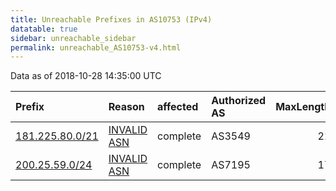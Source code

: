 ```yaml
---
title: Unreachable Prefixes in AS10753 (IPv4)
datatable: true
sidebar: unreachable_sidebar
permalink: unreachable_AS10753-v4.html
---
```


Data as of 2018-10-28 14:35:00 UTC


<div class="datatable-begin"></div>

| Prefix                                                   | Reason                                                                                                 | affected   | Authorized AS   |   MaxLength | Anchor                                         |   unreachable /24s |
|:---------------------------------------------------------|:-------------------------------------------------------------------------------------------------------|:-----------|:----------------|------------:|:-----------------------------------------------|-------------------:|
| [181.225.80.0/21](https://stat.ripe.net/181.225.80.0/21) | [INVALID ASN](https://rpki-validator.ripe.net/announcement-preview?asn=AS10753&prefix=181.225.80.0/21) | complete   | AS3549          |          21 | [LACNIC](unreachable_LACNIC_RPKI_Root-v4.html) |                  8 |
| [200.25.59.0/24](https://stat.ripe.net/200.25.59.0/24)   | [INVALID ASN](https://rpki-validator.ripe.net/announcement-preview?asn=AS10753&prefix=200.25.59.0/24)  | complete   | AS7195          |          17 | [LACNIC](unreachable_LACNIC_RPKI_Root-v4.html) |                  1 |

<div class="datatable-end"></div>